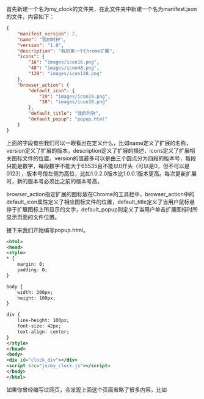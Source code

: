 首先新建一个名为my_clock的文件夹，在此文件夹中新建一个名为manifest.json的文件，内容如下：

```json
{
    "manifest_version": 2,
    "name": "我的时钟",
    "version": "1.0",
    "description": "我的第一个Chrome扩展",
    "icons": {
        "16": "images/icon16.png",
        "48": "images/icon48.png",
        "128": "images/icon128.png"
    },
    "browser_action": {
        "default_icon": {
            "19": "images/icon19.png",
            "38": "images/icon38.png"
        },
        "default_title": "我的时钟",
        "default_popup": "popup.html"
    }
}
```

上面的字段有些我们可以一眼看出在定义什么，比如name定义了扩展的名称，version定义了扩展的版本，description定义了扩展的描述，icons定义了扩展相关图标文件的位置。version的值最多可以是由三个圆点分为四段的版本号，每段只能是数字，每段数字不能大于65535且不能以0开头（可以是0，但不可以是0123），版本号段左侧为高位，比如1.0.2.0版本比1.0.0.1版本更高。每次更新扩展时，新的版本号必须比之前的版本号高。

browser_action指定扩展的图标放在Chrome的工具栏中，browser_action中的default_icon属性定义了相应图标文件的位置，default_title定义了当用户鼠标悬停于扩展图标上所显示的文字，default_popup则定义了当用户单击扩展图标时所显示页面的文件位置。

接下来我们开始编写popup.html。

```xml
<html>
<head>
<style>
* {
    margin: 0;
    padding: 0;
}

body {
    width: 200px;
    height: 100px;
}

div {
    line-height: 100px;
    font-size: 42px;
    text-align: center;
}
</style>
</head>
<body>
<div id="clock_div"></div>
<script src="js/my_clock.js"></script>
</body>
</html>
```

如果你曾经编写过网页，会发现上面这个页面省略了很多内容，比如<title>标签。因为对于Chrome扩展来说，很多对网页有意义的内容是无意义的，所以我们可以只挑需要的写，当然你全写出来也不会有什么问题。

上面的这个页面首先定义了全局元素的margin和padding为0，这样我们可以更加自由地控制元素的外观。在编写网页时，body的尺寸往往不会专门给定，但对于Chrome扩展有时这是必要的，比如此例中我们需要告诉Chrome当用户单击扩展图标后展示一个多大的界面。

之后我们在body标签中定义了一个id为clock_div的div容器，用这个容器来显示当前的时间，这样我们就把HTML的布局写好了。接下来我们就需要引入JavaScript处理数据并动态显示了。值得注意的是Chrome不允许将JavaScript代码段直接内嵌入HTML文档，所以我们需要通过外部引入的方式引用JS文件。当然inline-script也是被禁止的，所以所有元素的事件都需要使用JavaScript代码进行绑定，如果你没有使用一个拥有强大选择器的库（如jQuery），最好给需要绑定事件的元素分配一个id以便进行操作。

下面来编写my_clock.js文件。

```jsx
function my_clock(el){
    var today=new Date();
    var h=today.getHours();
    var m=today.getMinutes();
    var s=today.getSeconds();
    m=m>=10?m:('0'+m);
    s=s>=10?s:('0'+s);
    el.innerHTML = h+":"+m+":"+s;
    setTimeout(function(){my_clock(el)}, 1000);
}

var clock_div = document.getElementById('clock_div');
my_clock(clock_div);
```

在my_clock.js文件中我们定义了一个my_clock函数用于显示时间，这个函数包含了一个el参数，这个参数为显示时间的容器，由于在HTML文档中我们设计在id为clock_div的div容器中显示时间，所以调用my_clock函数时我们传入了这个容器，在js文件中用变量clock_div表示。之后my_clock函数1000毫秒之后又会再次调用自身，这样clock_div中显示的时间就会被更新。

至此这个扩展就编写完毕了，当然别忘了将图标文件也放入相应的文件夹中。

![img](https:////upload-images.jianshu.io/upload_images/2926249-ec299230f1552acc.small?imageMogr2/auto-orient/strip|imageView2/2/w/700/format/webp)


*扩展的文件结构*

下面我们就需要将这个扩展载入Chrome中运行了。可以直接在地址栏中输入[chrome://extensions](https://link.jianshu.com?t=chrome://extensions)进入，勾选右上角的“开发者模式”，点击“加载已开发的扩展程序”，选择扩展所在的文件夹，就可以在浏览器工具栏中看到我们的扩展了。
 

![img](https:////upload-images.jianshu.io/upload_images/2926249-b22cd6b8f6e14675.png?imageMogr2/auto-orient/strip|imageView2/2/w/791/format/webp)


 当鼠标点击扩展图标后，一个显示时钟的界面就出现了。

![img](https:////upload-images.jianshu.io/upload_images/2926249-6125e7ab46570030.png?imageMogr2/auto-orient/strip|imageView2/2/w/316/format/webp)